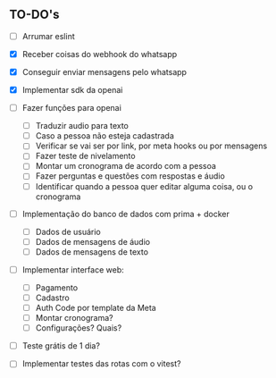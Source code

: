 ## TO-DO's

- [ ] Arrumar eslint

- [x] Receber coisas do webhook do whatsapp
- [x] Conseguir enviar mensagens pelo whatsapp
- [x] Implementar sdk da openai

- [ ] Fazer funções para openai
  - [ ] Traduzir audio para texto
  - [ ] Caso a pessoa não esteja cadastrada
  - [ ] Verificar se vai ser por link, por meta hooks ou por mensagens
  - [ ] Fazer teste de nivelamento
  - [ ] Montar um cronograma de acordo com a pessoa
  - [ ] Fazer perguntas e questões com respostas e áudio
  - [ ] Identificar quando a pessoa quer editar alguma coisa, ou o cronograma
- [ ] Implementação do banco de dados com prima + docker
  - [ ] Dados de usuário
  - [ ] Dados de mensagens de áudio
  - [ ] Dados de mensagens de texto
- [ ] Implementar interface web:

  - [ ] Pagamento
  - [ ] Cadastro
  - [ ] Auth Code por template da Meta
  - [ ] Montar cronograma?
  - [ ] Configurações? Quais?

- [ ] Teste grátis de 1 dia?
- [ ] Implementar testes das rotas com o vitest?
